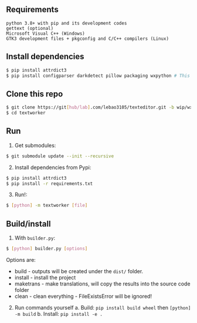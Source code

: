 ## Requirements
```
python 3.8+ with pip and its development codes
gettext (optional)
Microsoft Visual C++ (Windows)
GTK3 development files + pkgconfig and C/C++ compilers (Linux)
```

## Install dependencies
```bash
$ pip install attrdict3
$ pip install configparser darkdetect pillow packaging wxpython # This will take minutes!
```

## Clone this repo
```bash
$ git clone https://git[hub/lab].com/lebao3105/texteditor.git -b wip/wx textworker
$ cd textworker
```

## Run
1. Get submodules:
```bash
$ git submodule update --init --recursive
```

2. Install dependencies from Pypi:
```bash
$ pip install attrdict3
$ pip install -r requirements.txt
```

3. Run!:
```bash
$ [python] -m textworker [file]
```

## Build/install
1. With ```builder.py```:
```bash
$ [python] builder.py [options]
```

Options are:
* build - outputs will be created under the ```dist/``` folder.
* install - install the project
* maketrans - make translations, will copy the results into the source code folder
* clean - clean everything - FileExistsError will be ignored!

2. Run commands yourself
a. Build: ```pip install build wheel``` then ```[python] -m build```
b. Install: ```pip install -e .```
